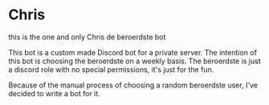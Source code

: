 # Chris
this is the one and only Chris de beroerdste bot

This bot is a custom made Discord bot for a private server.
The intention of this bot is choosing the beroerdste on a weekly basis.
The beroerdste is just a discord role with no special permissions, it's just for the fun.

Because of the manual process of choosing a random beroerdste user, I've decided to write a bot for it.
